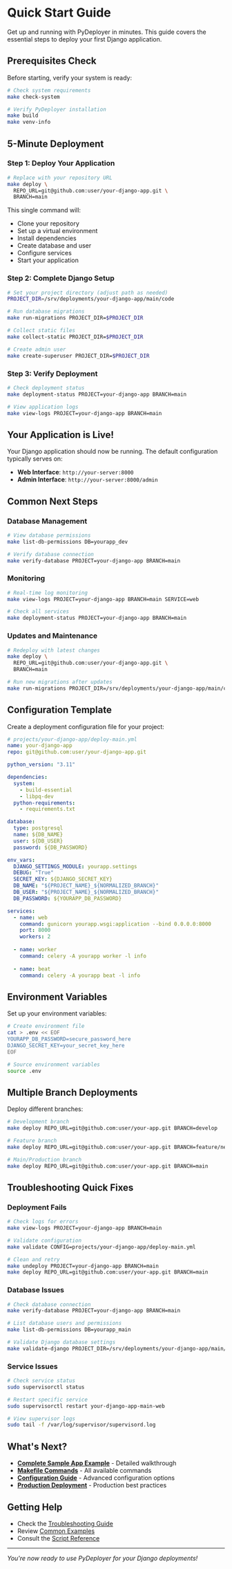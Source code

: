 # Quick Start Guide

Get up and running with PyDeployer in minutes. This guide covers the essential steps to deploy your first Django application.

## Prerequisites Check

Before starting, verify your system is ready:

```bash
# Check system requirements
make check-system

# Verify PyDeployer installation
make build
make venv-info
```

## 5-Minute Deployment

### Step 1: Deploy Your Application

```bash
# Replace with your repository URL
make deploy \
  REPO_URL=git@github.com:user/your-django-app.git \
  BRANCH=main
```

This single command will:
- Clone your repository
- Set up a virtual environment
- Install dependencies
- Create database and user
- Configure services
- Start your application

### Step 2: Complete Django Setup

```bash
# Set your project directory (adjust path as needed)
PROJECT_DIR=/srv/deployments/your-django-app/main/code

# Run database migrations
make run-migrations PROJECT_DIR=$PROJECT_DIR

# Collect static files
make collect-static PROJECT_DIR=$PROJECT_DIR

# Create admin user
make create-superuser PROJECT_DIR=$PROJECT_DIR
```

### Step 3: Verify Deployment

```bash
# Check deployment status
make deployment-status PROJECT=your-django-app BRANCH=main

# View application logs
make view-logs PROJECT=your-django-app BRANCH=main
```

## Your Application is Live!

Your Django application should now be running. The default configuration typically serves on:

- **Web Interface**: `http://your-server:8000`
- **Admin Interface**: `http://your-server:8000/admin`

## Common Next Steps

### Database Management

```bash
# View database permissions
make list-db-permissions DB=yourapp_dev

# Verify database connection
make verify-database PROJECT=your-django-app BRANCH=main
```

### Monitoring

```bash
# Real-time log monitoring
make view-logs PROJECT=your-django-app BRANCH=main SERVICE=web

# Check all services
make deployment-status PROJECT=your-django-app BRANCH=main
```

### Updates and Maintenance

```bash
# Redeploy with latest changes
make deploy \
  REPO_URL=git@github.com:user/your-django-app.git \
  BRANCH=main

# Run new migrations after updates
make run-migrations PROJECT_DIR=/srv/deployments/your-django-app/main/code
```

## Configuration Template

Create a deployment configuration file for your project:

```yaml
# projects/your-django-app/deploy-main.yml
name: your-django-app
repo: git@github.com:user/your-django-app.git

python_version: "3.11"

dependencies:
  system:
    - build-essential
    - libpq-dev
  python-requirements:
    - requirements.txt

database:
  type: postgresql
  name: ${DB_NAME}
  user: ${DB_USER}
  password: ${DB_PASSWORD}

env_vars:
  DJANGO_SETTINGS_MODULE: yourapp.settings
  DEBUG: "True"
  SECRET_KEY: ${DJANGO_SECRET_KEY}
  DB_NAME: "${PROJECT_NAME}_${NORMALIZED_BRANCH}"
  DB_USER: "${PROJECT_NAME}_${NORMALIZED_BRANCH}"
  DB_PASSWORD: ${YOURAPP_DB_PASSWORD}

services:
  - name: web
    command: gunicorn yourapp.wsgi:application --bind 0.0.0.0:8000
    port: 8000
    workers: 2
    
  - name: worker
    command: celery -A yourapp worker -l info
    
  - name: beat
    command: celery -A yourapp beat -l info
```

## Environment Variables

Set up your environment variables:

```bash
# Create environment file
cat > .env << EOF
YOURAPP_DB_PASSWORD=secure_password_here
DJANGO_SECRET_KEY=your_secret_key_here
EOF

# Source environment variables
source .env
```

## Multiple Branch Deployments

Deploy different branches:

```bash
# Development branch
make deploy REPO_URL=git@github.com:user/your-app.git BRANCH=develop

# Feature branch
make deploy REPO_URL=git@github.com:user/your-app.git BRANCH=feature/new-ui

# Main/Production branch
make deploy REPO_URL=git@github.com:user/your-app.git BRANCH=main
```

## Troubleshooting Quick Fixes

### Deployment Fails

```bash
# Check logs for errors
make view-logs PROJECT=your-django-app BRANCH=main

# Validate configuration
make validate CONFIG=projects/your-django-app/deploy-main.yml

# Clean and retry
make undeploy PROJECT=your-django-app BRANCH=main
make deploy REPO_URL=git@github.com:user/your-app.git BRANCH=main
```

### Database Issues

```bash
# Check database connection
make verify-database PROJECT=your-django-app BRANCH=main

# List database users and permissions
make list-db-permissions DB=yourapp_main

# Validate Django database settings
make validate-django PROJECT_DIR=/srv/deployments/your-django-app/main/code
```

### Service Issues

```bash
# Check service status
sudo supervisorctl status

# Restart specific service
sudo supervisorctl restart your-django-app-main-web

# View supervisor logs
sudo tail -f /var/log/supervisor/supervisord.log
```

## What's Next?

- **[Complete Sample App Example](../examples/sample-app.md)** - Detailed walkthrough
- **[Makefile Commands](../user-guide/makefile-commands.md)** - All available commands
- **[Configuration Guide](configuration.md)** - Advanced configuration options
- **[Production Deployment](../examples/production.md)** - Production best practices

## Getting Help

- Check the [Troubleshooting Guide](../reference/troubleshooting.md)
- Review [Common Examples](../examples/sample-app.md)
- Consult the [Script Reference](../reference/scripts.md)

---

*You're now ready to use PyDeployer for your Django deployments!*
